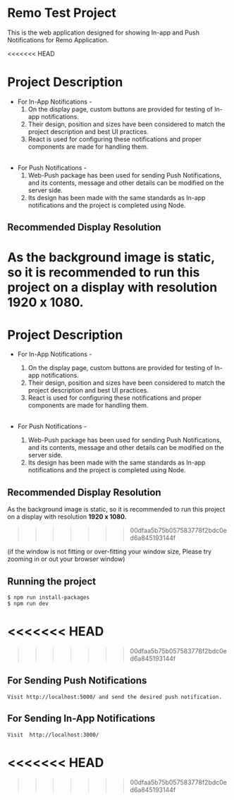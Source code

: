 # Remo Test Project

This is the web application designed for showing In-app and Push Notifications for Remo Application.

<<<<<<< HEAD
# Project Description

- For In-App Notifications -
  1.  On the display page, custom buttons are provided for testing of In-app notifications.
  2.  Their design, position and sizes have been considered to match the project description and best UI practices.
  3.  React is used for configuring these notifications and proper components are made for handling them.  
      <br />

* For Push Notifications -
  1.  Web-Push package has been used for sending Push Notifications, and its contents, message and other details can be modified on the server side.
  2.  Its design has been made with the same standards as In-app notifications and the project is completed using Node.

## Recommended Display Resolution

As the background image is static, so it is recommended to run this project
on a display with resolution **1920 x 1080.**
=======
# Project Description 


*  For In-App Notifications -
    
    1.  On the display page, custom buttons are provided for testing of In-app notifications. 
    2.  Their design, position and sizes have been considered to match the project description and best UI practices. 
    3.  React is used for configuring these notifications and proper components are made for handling them.  
    <br />


*  For Push Notifications -
    
    1.  Web-Push package has been used for sending Push Notifications, and its contents, message and other details can be modified on the server side. 
    2.  Its design has been made with the same standards as In-app notifications and the project is completed using Node.

## Recommended Display Resolution


As the background image is static, so it is recommended to run this project 
on a display with resolution **1920 x 1080.** 
>>>>>>> 00dfaa5b75b057583778f2bdc0ed6a845193144f

(if the window is not fitting or over-fitting your window size, Please try zooming in or out your browser window)

## Running the project

    $ npm run install-packages
    $ npm run dev
<<<<<<< HEAD
=======
    
>>>>>>> 00dfaa5b75b057583778f2bdc0ed6a845193144f

## For Sending Push Notifications

    Visit http://localhost:5000/ and send the desired push notification.

## For Sending In-App Notifications

    Visit  http://localhost:3000/
<<<<<<< HEAD
=======
    
    
>>>>>>> 00dfaa5b75b057583778f2bdc0ed6a845193144f
